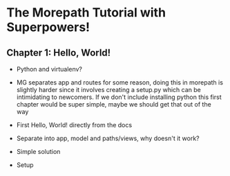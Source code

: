 # The Morepath Tutorial with Superpowers!

## Chapter 1: Hello, World!

- Python and virtualenv?
- MG separates app and routes for some reason, doing this in morepath is slightly harder since it involves creating a setup.py which can be intimidating to newcomers. If we don't include installing python this first chapter would be super simple, maybe we should get that out of the way

- First Hello, World! directly from the docs
- Separate into app, model and paths/views, why doesn't it work?
- Simple solution
- Setup